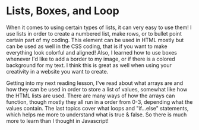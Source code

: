 # Lists, Boxes, and Loop

 When it comes to using certain types of lists, it can very easy to use them! I use lists in order to create a numbered list, make rows, or to bullet point certain part of my coding. This element can be used in HTML mostly but can be used as well in the CSS coding, that is if you want to make everything look colorful and aligned! Also, I learned how to use boxes whenever I'd like to add a border to my image, or if there is a colored background for my text. I think this is great as well when using your creativity in a website you want to create.
 
 Getting into my next reading lesson, I've read about what arrays are and how they can be used in order to store a list of values, somewhat like how the HTML lists are used. 
There are many ways of how the arrays can function, though mostly they all run in a order from 0-3, depending what the values contain. The last topics cover what loops and "if...else" statements, which helps me more to understand what is true & false. So there is much more to learn than I thought in Javascript!
 
